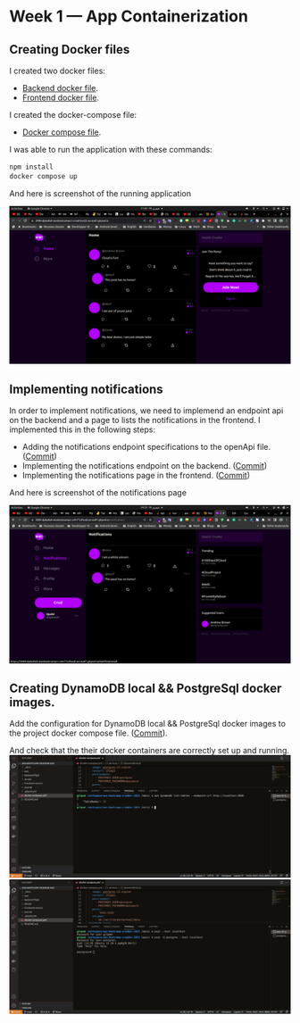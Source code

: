 # Week 1 — App Containerization

## Creating Docker files

I created two docker files:
 - [Backend docker file](https://github.com/djaballah/aws-bootcamp-cruddur-2023/blob/main/backend-flask/Dockerfile).
 - [Frontend docker file](https://github.com/djaballah/aws-bootcamp-cruddur-2023/blob/main/frontend-react-js/Dockerfile).

I created the docker-compose file:
 - [Docker compose file](https://github.com/djaballah/aws-bootcamp-cruddur-2023/blob/main/docker-compose.yml).

I was able to run the application with these commands:
```bash
npm install
docker compose up
```

And here is screenshot of the running application

![Cruddur - screenshot](week1_assets/Crudder%20running%20screenshot.png)

## Implementing notifications

In order to implement notifications, we need to implemend an endpoint api on the backend and a page to lists
the notifications in the frontend. I implemented this in the following steps:
- Adding the notifications endpoint specifications to the openApi file. ([Commit](https://github.com/djaballah/aws-bootcamp-cruddur-2023/commit/be13c0ddded3b14cfac82519ac86dcd088254d51))
- Implementing the notifications endpoint on the backend. ([Commit](https://github.com/djaballah/aws-bootcamp-cruddur-2023/commit/3f19ffc3bc24e66d072fa4f5c4e07660317b428b))
- Implementing the notifications page in the frontend. ([Commit](https://github.com/djaballah/aws-bootcamp-cruddur-2023/commit/b5c435a1bbbc84552711ac2fb566af9d5f2809e6))

And here is screenshot of the notifications page

![Notification page](week1_assets/Notifications%20page.png)

## Creating DynamoDB local && PostgreSql docker images.

Add the configuration for DynamoDB local && PostgreSql docker images to the project docker compose file. ([Commit](https://github.com/djaballah/aws-bootcamp-cruddur-2023/commit/575ec0838b68ddb89d8ae61e4c0b2134f4c8d370)).

And check that the their docker containers are correctly set up and running.
![Dynamodb local docker screenshot](week1_assets/Dynamodb%20local%20docker%20screenshot.png)
![Postgres docker screenshot.png](week1_assets/Postgres%20docker%20screenshot.png)
